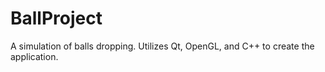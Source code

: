 # BallProject
A simulation of balls dropping. Utilizes Qt, OpenGL, and C++ to create the application. 
